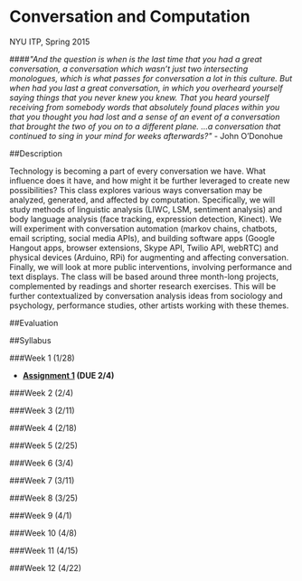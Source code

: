 Conversation and Computation
==============

NYU ITP, Spring 2015

####_"And the question is when is the last time that you had a great conversation, a conversation which wasn’t just two intersecting monologues, which is what passes for conversation a lot in this culture. But when had you last a great conversation, in which you overheard yourself saying things that you never knew you knew. That you heard yourself receiving from somebody words that absolutely found places within you that you thought you had lost and a sense of an event of a conversation that brought the two of you on to a different plane. …a conversation that continued to sing in your mind for weeks afterwards?"_ - John O’Donohue

##Description

Technology is becoming a part of every conversation we have. What influence does it have, and how might it be further leveraged to create new possibilities? This class explores various ways conversation may be analyzed, generated, and affected by computation. Specifically, we will study methods of linguistic analysis (LIWC, LSM, sentiment analysis) and body language analysis (face tracking, expression detection, Kinect). We will experiment with conversation automation (markov chains, chatbots, email scripting, social media APIs), and building software apps (Google Hangout apps, browser extensions, Skype API, Twilio API, webRTC) and physical devices (Arduino, RPi) for augmenting and affecting conversation. Finally, we will look at more public interventions, involving performance and text displays. The class will be based around three month-long projects, complemented by readings and shorter research exercises. This will be further contextualized by conversation analysis ideas from sociology and psychology, performance studies, other artists working with these themes.

##Evaluation


##Syllabus

###Week 1 (1/28)
* __[Assignment 1](https://github.com/lmccart/itp-convo-comp/wiki/Assignments#assignment-1-due-24) (DUE 2/4)__

###Week 2 (2/4)

###Week 3 (2/11)

###Week 4 (2/18)

###Week 5 (2/25)

###Week 6 (3/4)

###Week 7 (3/11)

###Week 8 (3/25)

###Week 9 (4/1)

###Week 10 (4/8)

###Week 11 (4/15)

###Week 12 (4/22)
